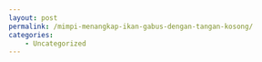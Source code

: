 ```yaml
---
layout: post
permalink: /mimpi-menangkap-ikan-gabus-dengan-tangan-kosong/
categories:
    - Uncategorized
---
```


